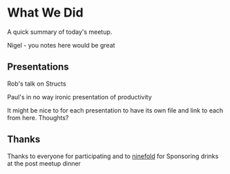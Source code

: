 # What We Did

A quick summary of today's meetup.

Nigel - you notes here would be great

## Presentations

Rob's talk on Structs

Paul's in no way ironic presentation of productivity

It might be nice to for each presentation to have its own file and link to each from here. Thoughts?


## Thanks

Thanks to everyone for participating and to  [ninefold](http://ninefold.com/) for Sponsoring drinks at the post meetup dinner